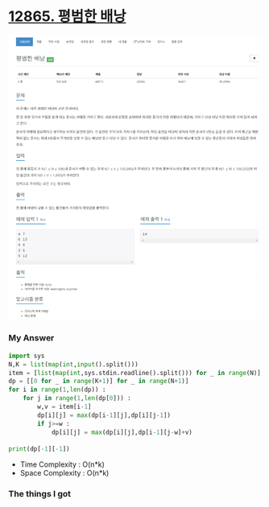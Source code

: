 # [12865. 평범한 배낭](https://www.acmicpc.net/problem/12865)

![image](Problem.png)



### My Answer

```python
import sys
N,K = list(map(int,input().split()))
item = [list(map(int,sys.stdin.readline().split())) for _ in range(N)]
dp = [[0 for _ in range(K+1)] for _ in range(N+1)]
for i in range(1,len(dp)) : 
    for j in range(1,len(dp[0])) : 
        w,v = item[i-1]
        dp[i][j] = max(dp[i-1][j],dp[i][j-1])
        if j>=w : 
            dp[i][j] = max(dp[i][j],dp[i-1][j-w]+v)
        
print(dp[-1][-1])
```

* Time Complexity : O(n*k)
* Space Complexity : O(n*k)



### The things I got
